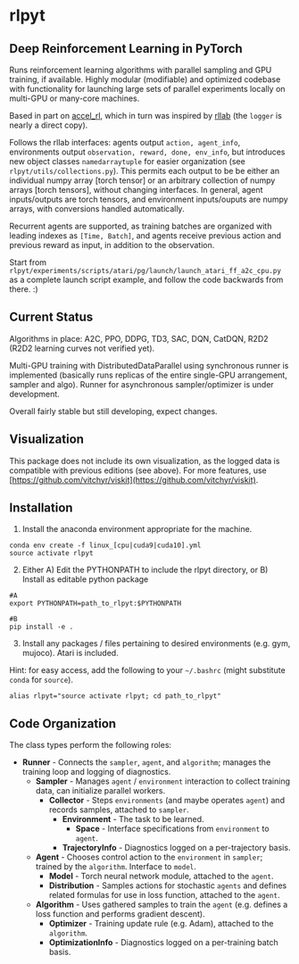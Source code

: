 # rlpyt

## Deep Reinforcement Learning in PyTorch

Runs reinforcement learning algorithms with parallel sampling and GPU training, if available.  Highly modular (modifiable) and optimized codebase with functionality for launching large sets of parallel experiments locally on multi-GPU or many-core machines.

Based in part on [accel_rl](https://github.com/astooke/accel_rl), which in turn was inspired by [rllab](https://github.com/rll/rllab) (the `logger` is nearly a direct copy).

Follows the rllab interfaces: agents output `action, agent_info`, environments output `observation, reward, done, env_info`, but introduces new object classes `namedarraytuple` for easier organization (see `rlpyt/utils/collections.py`).  This permits each output to be be either an individual numpy array [torch tensor] or an arbitrary collection of numpy arrays [torch tensors], without changing interfaces.  In general, agent inputs/outputs are torch tensors, and environment inputs/ouputs are numpy arrays, with conversions handled automatically.

Recurrent agents are supported, as training batches are organized with leading indexes as `[Time, Batch]`, and agents receive previous action and previous reward as input, in addition to the observation.

Start from `rlpyt/experiments/scripts/atari/pg/launch/launch_atari_ff_a2c_cpu.py` as a complete launch script example, and follow the code backwards from there.  :)



## Current Status

Algorithms in place: A2C, PPO, DDPG, TD3, SAC, DQN, CatDQN, R2D2 (R2D2 learning curves not verified yet).

Multi-GPU training with DistributedDataParallel using synchronous runner is implemented (basically runs replicas of the entire single-GPU arrangement, sampler and algo).  Runner for asynchronous sampler/optimizer is under development.

Overall fairly stable but still developing, expect changes.



## Visualization

This package does not include its own visualization, as the logged data is compatible with previous editions (see above). For more features, use [https://github.com/vitchyr/viskit](https://github.com/vitchyr/viskit).



## Installation

1. Install the anaconda environment appropriate for the machine.
```
conda env create -f linux_[cpu|cuda9|cuda10].yml
source activate rlpyt
```

2. Either A) Edit the PYTHONPATH to include the rlpyt directory, or
          B) Install as editable python package
```
#A
export PYTHONPATH=path_to_rlpyt:$PYTHONPATH

#B
pip install -e .
```

3. Install any packages / files pertaining to desired environments (e.g. gym, mujoco).  Atari is included.

Hint: for easy access, add the following to your `~/.bashrc` (might substitute `conda` for `source`).
```
alias rlpyt="source activate rlpyt; cd path_to_rlpyt"
```



## Code Organization

The class types perform the following roles:

* **Runner** - Connects the `sampler`, `agent`, and `algorithm`; manages the training loop and logging of diagnostics.
  * **Sampler** - Manages `agent` / `environment` interaction to collect training data, can initialize parallel workers.
    * **Collector** - Steps `environments` (and maybe operates `agent`) and records samples, attached to `sampler`.
      * **Environment** - The task to be learned.
        * **Space** - Interface specifications from `environment` to `agent`.
      * **TrajectoryInfo** - Diagnostics logged on a per-trajectory basis.
  * **Agent** - Chooses control action to the `environment` in `sampler`; trained by the `algorithm`.  Interface to `model`.
    * **Model** - Torch neural network module, attached to the `agent`.
    * **Distribution** - Samples actions for stochastic `agents` and defines related formulas for use in loss function, attached to the `agent`.
  * **Algorithm** - Uses gathered samples to train the `agent` (e.g. defines a loss function and performs gradient descent).
    * **Optimizer** - Training update rule (e.g. Adam), attached to the `algorithm`.
    * **OptimizationInfo** - Diagnostics logged on a per-training batch basis.
